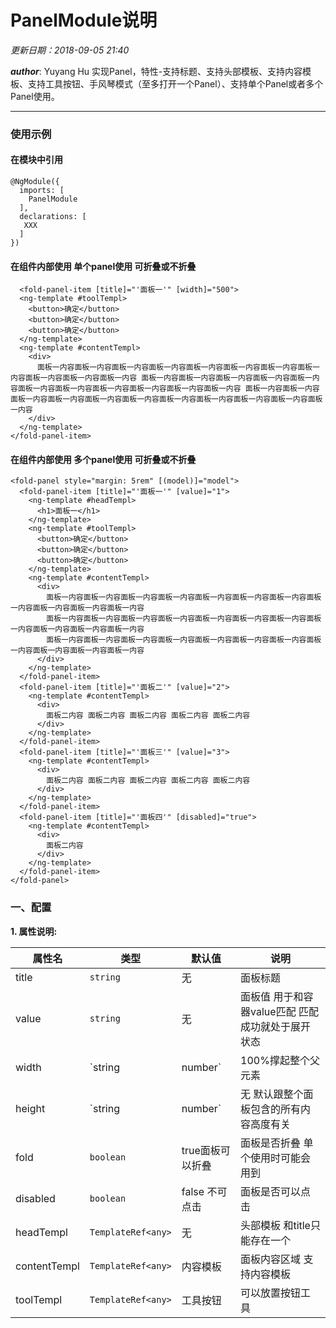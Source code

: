 # PanelModule说明
*更新日期：2018-09-05 21:40*

*__author__*: Yuyang Hu 实现Panel，特性-支持标题、支持头部模板、支持内容模板、支持工具按钮、手风琴模式（至多打开一个Panel）、支持单个Panel或者多个Panel使用。

***
### 使用示例
#### 在模块中引用
```
@NgModule({
  imports: [
    PanelModule
  ],
  declarations: [
   XXX
  ]
})
```
#### 在组件内部使用  单个panel使用  可折叠或不折叠
```
  <fold-panel-item [title]="'面板一'" [width]="500">
  <ng-template #toolTempl>
    <button>确定</button>
    <button>确定</button>
    <button>确定</button>
  </ng-template>
  <ng-template #contentTempl>
    <div>
      面板一内容面板一内容面板一内容面板一内容面板一内容面板一内容面板一内容面板一内容面板一内容面板一内容面板一内容 面板一内容面板一内容面板一内容面板一内容面板一内容面板一内容面板一内容面板一内容面板一内容面板一内容面板一内容 面板一内容面板一内容面板一内容面板一内容面板一内容面板一内容面板一内容面板一内容面板一内容面板一内容面板一内容
    </div>
  </ng-template>
</fold-panel-item>
```
#### 在组件内部使用  多个panel使用  可折叠或不折叠
```
<fold-panel style="margin: 5rem" [(model)]="model">
  <fold-panel-item [title]="'面板一'" [value]="1">
    <ng-template #headTempl>
      <h1>面板一</h1>
    </ng-template>
    <ng-template #toolTempl>
      <button>确定</button>
      <button>确定</button>
      <button>确定</button>
    </ng-template>
    <ng-template #contentTempl>
      <div>
        面板一内容面板一内容面板一内容面板一内容面板一内容面板一内容面板一内容面板一内容面板一内容面板一内容面板一内容
        面板一内容面板一内容面板一内容面板一内容面板一内容面板一内容面板一内容面板一内容面板一内容面板一内容面板一内容
        面板一内容面板一内容面板一内容面板一内容面板一内容面板一内容面板一内容面板一内容面板一内容面板一内容面板一内容
      </div>
    </ng-template>
  </fold-panel-item>
  <fold-panel-item [title]="'面板二'" [value]="2">
    <ng-template #contentTempl>
      <div>
        面板二内容 面板二内容 面板二内容 面板二内容 面板二内容
      </div>
    </ng-template>
  </fold-panel-item>
  <fold-panel-item [title]="'面板三'" [value]="3">
    <ng-template #contentTempl>
      <div>
        面板二内容 面板二内容 面板二内容 面板二内容 面板二内容
      </div>
    </ng-template>
  </fold-panel-item>
  <fold-panel-item [title]="'面板四'" [disabled]="true">
    <ng-template #contentTempl>
      <div>
        面板二内容
      </div>
    </ng-template>
  </fold-panel-item>
</fold-panel>
```
### 一、配置

**1. 属性说明:**

| 属性名 | 类型 | 默认值 |说明 |
| ------ | ------ | ------ |------ |
| title | `string` | 无 | 面板标题|
| value | `string` | 无 | 面板值  用于和容器value匹配  匹配成功就处于展开状态|
| width | `string|number` | 100%撑起整个父元素  | 面板宽度|
| height |`string|number` |  无 默认跟整个面板包含的所有内容高度有关 | 面板高度|
| fold | `boolean` |  true面板可以折叠  | 面板是否折叠  单个使用时可能会用到|
| disabled | `boolean` |  false 不可点击 | 面板是否可以点击 |
| headTempl | `TemplateRef<any>` |  无  | 头部模板  和title只能存在一个|
| contentTempl | `TemplateRef<any>` |  内容模板  | 面板内容区域  支持内容模板|
| toolTempl | `TemplateRef<any>` |  工具按钮 |可以放置按钮工具|

